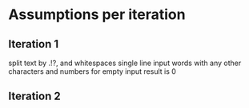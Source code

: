 # Assumptions per iteration

## Iteration 1

split text by .!?, and whitespaces
single line input
words with any other characters and numbers
for empty input result is 0

## Iteration 2